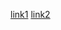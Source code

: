 [link1](https://www.youtube.com/watch?v=k67e-Icw4ug)
[link2](https://sites.google.com/eng.ucsd.edu/cse-15l-spring-2022/schedule?authuser=0)